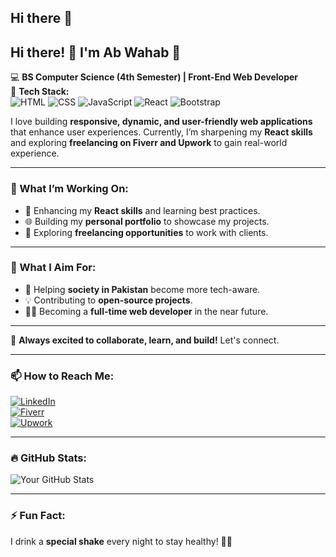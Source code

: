 ## Hi there 👋

## Hi there! 👋 I'm Ab Wahab 🚀  
💻 **BS Computer Science (4th Semester) | Front-End Web Developer**  
📍 **Tech Stack:**  
![HTML](https://img.shields.io/badge/-HTML-orange) 
![CSS](https://img.shields.io/badge/-CSS-blue) 
![JavaScript](https://img.shields.io/badge/-JavaScript-yellow) 
![React](https://img.shields.io/badge/-React-blue) 
![Bootstrap](https://img.shields.io/badge/-Bootstrap-purple)  

I love building **responsive, dynamic, and user-friendly web applications** that enhance user experiences. Currently, I’m sharpening my **React skills** and exploring **freelancing on Fiverr and Upwork** to gain real-world experience.  

---

### 🔹 What I’m Working On:  
- 🚀 Enhancing my **React skills** and learning best practices.  
- 🌐 Building my **personal portfolio** to showcase my projects.  
- 💼 Exploring **freelancing opportunities** to work with clients.  

---

### 🔹 What I Aim For:  
- 📢 Helping **society in Pakistan** become more tech-aware.  
- 💡 Contributing to **open-source projects**.  
- 👨‍💻 Becoming a **full-time web developer** in the near future.  

---

🚀 **Always excited to collaborate, learn, and build!** Let's connect.  

---

### 📫 How to Reach Me:  
[![LinkedIn](https://img.shields.io/badge/-LinkedIn-blue?style=flat-square&logo=Linkedin&logoColor=white)](https://www.linkedin.com/in/abdul-wahab-705a5330b)  
[![Fiverr](https://img.shields.io/badge/-Fiverr-success?style=flat-square&logo=Fiverr&logoColor=white)](https://www.fiverr.com/your-profile)  
[![Upwork](https://img.shields.io/badge/-Upwork-brightgreen?style=flat-square&logo=Upwork&logoColor=white)](https://www.upwork.com/freelancers/your-profile)  

---

### 🔥 GitHub Stats:  
![Your GitHub Stats](https://github-readme-stats.vercel.app/api?username=imabwahab&show_icons=true&theme=radical)  

---

### ⚡ Fun Fact:  
I drink a **special shake** every night to stay healthy! 🥤😄  

